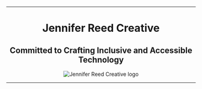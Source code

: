 <hr>
<h1 align="center">Jennifer Reed Creative</h1>
<h2 align="center">Committed to Crafting Inclusive and Accessible Technology</h2>
<div align="center">
	<img align="center" src="https://utfs.io/f/85bfad1e-85a2-43b3-a84f-824b2301b27e-1od4sc.min.svg" alt="Jennifer Reed Creative logo" />
</div>
<hr>
